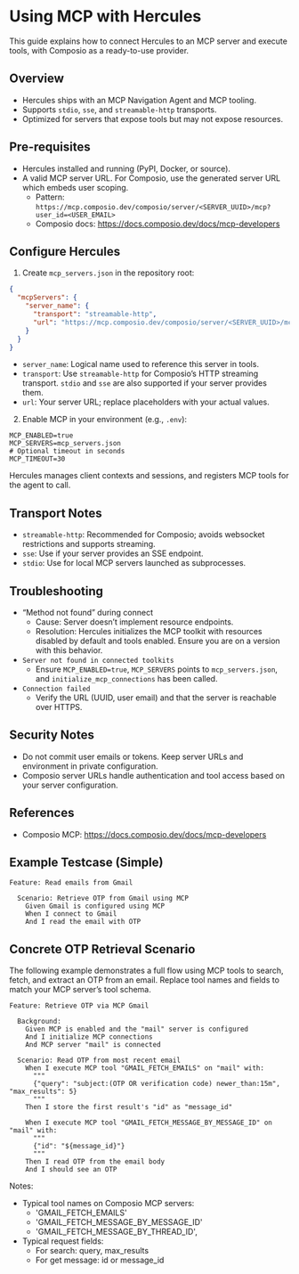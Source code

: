 # Using MCP with Hercules

This guide explains how to connect Hercules to an MCP server and execute tools, with Composio as a ready-to-use provider.

## Overview
- Hercules ships with an MCP Navigation Agent and MCP tooling.
- Supports `stdio`, `sse`, and `streamable-http` transports.
- Optimized for servers that expose tools but may not expose resources.

## Pre-requisites
- Hercules installed and running (PyPI, Docker, or source).
- A valid MCP server URL. For Composio, use the generated server URL which embeds user scoping.
  - Pattern: `https://mcp.composio.dev/composio/server/<SERVER_UUID>/mcp?user_id=<USER_EMAIL>`
  - Composio docs: https://docs.composio.dev/docs/mcp-developers

## Configure Hercules

1) Create `mcp_servers.json` in the repository root:

```json
{
  "mcpServers": {
    "server_name": {
      "transport": "streamable-http",
      "url": "https://mcp.composio.dev/composio/server/<SERVER_UUID>/mcp?user_id=<USER_EMAIL>"
    }
  }
}
```

- `server_name`: Logical name used to reference this server in tools.
- `transport`: Use `streamable-http` for Composio’s HTTP streaming transport. `stdio` and `sse` are also supported if your server provides them.
- `url`: Your server URL; replace placeholders with your actual values.

2) Enable MCP in your environment (e.g., `.env`):

```
MCP_ENABLED=true
MCP_SERVERS=mcp_servers.json
# Optional timeout in seconds
MCP_TIMEOUT=30
```



Hercules manages client contexts and sessions, and registers MCP tools for the agent to call.

## Transport Notes
- `streamable-http`: Recommended for Composio; avoids websocket restrictions and supports streaming.
- `sse`: Use if your server provides an SSE endpoint.
- `stdio`: Use for local MCP servers launched as subprocesses.

## Troubleshooting
- “Method not found” during connect
  - Cause: Server doesn’t implement resource endpoints.
  - Resolution: Hercules initializes the MCP toolkit with resources disabled by default and tools enabled. Ensure you are on a version with this behavior.
- `Server not found in connected toolkits`
  - Ensure `MCP_ENABLED=true`, `MCP_SERVERS` points to `mcp_servers.json`, and `initialize_mcp_connections` has been called.
- `Connection failed`
  - Verify the URL (UUID, user email) and that the server is reachable over HTTPS.

## Security Notes
- Do not commit user emails or tokens. Keep server URLs and environment in private configuration.
- Composio server URLs handle authentication and tool access based on your server configuration.

## References
- Composio MCP: https://docs.composio.dev/docs/mcp-developers

## Example Testcase (Simple)

```gherkin
Feature: Read emails from Gmail

  Scenario: Retrieve OTP from Gmail using MCP
    Given Gmail is configured using MCP
    When I connect to Gmail
    And I read the email with OTP
```

## Concrete OTP Retrieval Scenario

The following example demonstrates a full flow using MCP tools to search, fetch, and extract an OTP from an email. Replace tool names and fields to match your MCP server’s tool schema.

```gherkin
Feature: Retrieve OTP via MCP Gmail

  Background:
    Given MCP is enabled and the "mail" server is configured
    And I initialize MCP connections
    And MCP server "mail" is connected

  Scenario: Read OTP from most recent email
    When I execute MCP tool "GMAIL_FETCH_EMAILS" on "mail" with:
      """
      {"query": "subject:(OTP OR verification code) newer_than:15m", "max_results": 5}
      """
    Then I store the first result's "id" as "message_id"

    When I execute MCP tool "GMAIL_FETCH_MESSAGE_BY_MESSAGE_ID" on "mail" with:
      """
      {"id": "${message_id}"}
      """
    Then I read OTP from the email body
    And I should see an OTP
```

Notes:
- Typical tool names on Composio MCP servers:
  - 'GMAIL_FETCH_EMAILS'
  - 'GMAIL_FETCH_MESSAGE_BY_MESSAGE_ID'
  - 'GMAIL_FETCH_MESSAGE_BY_THREAD_ID', 
- Typical request fields:
  - For search: query, max_results
  - For get message: id or message_id
